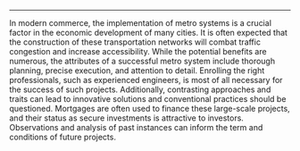   

------

   In modern commerce, the implementation of metro systems is a crucial factor in the economic development of many cities. It is often expected that the construction of these transportation networks will combat traffic congestion and increase accessibility. While the potential benefits are numerous, the attributes of a successful metro system include thorough planning, precise execution, and attention to detail. Enrolling the right professionals, such as experienced engineers, is most of all necessary for the success of such projects. Additionally, contrasting approaches and traits can lead to innovative solutions and conventional practices should be questioned. Mortgages are often used to finance these large-scale projects, and their status as secure investments is attractive to investors. Observations and analysis of past instances can inform the term and conditions of future projects.